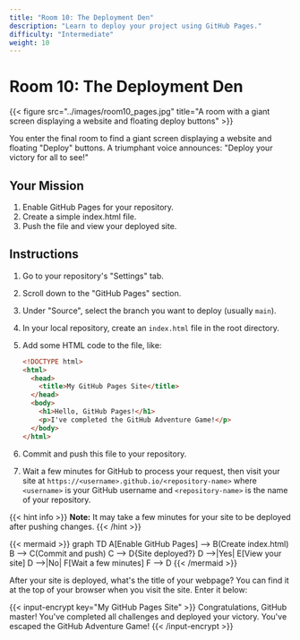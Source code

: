 ```yaml
---
title: "Room 10: The Deployment Den"
description: "Learn to deploy your project using GitHub Pages."
difficulty: "Intermediate"
weight: 10
---
```


# Room 10: The Deployment Den

{{< figure src="../images/room10_pages.jpg" title="A room with a giant screen displaying a website and floating deploy buttons" >}}

You enter the final room to find a giant screen displaying a website and floating "Deploy" buttons. A triumphant voice announces: "Deploy your victory for all to see!"

## Your Mission

1. Enable GitHub Pages for your repository.
2. Create a simple index.html file.
3. Push the file and view your deployed site.

## Instructions

1. Go to your repository's "Settings" tab.
2. Scroll down to the "GitHub Pages" section.
3. Under "Source", select the branch you want to deploy (usually `main`).
4. In your local repository, create an `index.html` file in the root directory.
5. Add some HTML code to the file, like:

   ```html
   <!DOCTYPE html>
   <html>
     <head>
       <title>My GitHub Pages Site</title>
     </head>
     <body>
       <h1>Hello, GitHub Pages!</h1>
       <p>I've completed the GitHub Adventure Game!</p>
     </body>
   </html>
   ```

6. Commit and push this file to your repository.
7. Wait a few minutes for GitHub to process your request, then visit your site at `https://<username>.github.io/<repository-name>` where `<username>` is your GitHub username and `<repository-name>` is the name of your repository.

{{< hint info >}}
**Note:** It may take a few minutes for your site to be deployed after pushing changes.
{{< /hint >}}

{{< mermaid >}}
graph TD
    A[Enable GitHub Pages] --> B(Create index.html)
    B --> C(Commit and push)
    C --> D{Site deployed?}
    D -->|Yes| E[View your site]
    D -->|No| F[Wait a few minutes]
    F --> D
{{< /mermaid >}}

After your site is deployed, what's the title of your webpage? You can find it at the top of your browser when you visit the site. Enter it below:

{{< input-encrypt key="My GitHub Pages Site" >}}
Congratulations, GitHub master! You've completed all challenges and deployed your victory. You've escaped the GitHub Adventure Game!
{{< /input-encrypt >}}